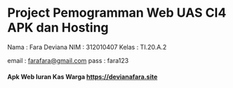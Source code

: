 # Project Pemogramman Web UAS CI4 APK dan Hosting

Nama : Fara Deviana
NIM : 312010407
Kelas : TI.20.A.2

email : farafara@gmail.com
pass : fara123


#### Apk Web Iuran Kas Warga https://devianafara.site


